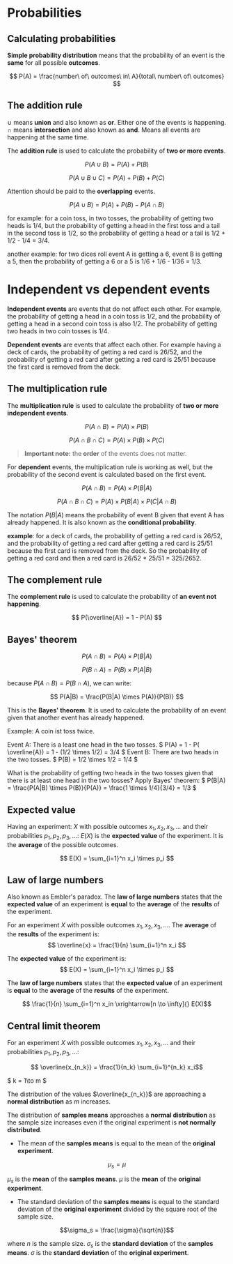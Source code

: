 # Probabilities

## Calculating probabilities

**Simple probability distribution** means that the probability of an event is the **same** for all possible **outcomes**.

$$ P(A) = \frac{number\ of\ outcomes\ in\ A}{total\ number\ of\ outcomes} $$

## The addition rule

$\cup$ means **union** and also known as **or**. Either one of the events is happening.
$\cap$ means **intersection** and also known as **and**. Means all events are happening at the same time. 

The **addition rule** is used to calculate the probability of **two or more events**.

$$ P(A \cup B) = P(A) + P(B) $$

$$ P(A \cup B \cup C) = P(A) + P(B) + P(C) $$

Attention should be paid to the **overlapping** events.

$$ P(A \cup B) = P(A) + P(B) - P(A \cap B) $$

for example:  for a coin toss, in two tosses, the probability of getting two heads is 1/4, but the probability of getting a head in the first toss and a tail in the second toss is 1/2, so the probability of getting a head or a tail is 1/2 + 1/2 - 1/4 = 3/4.

 another example: for two dices roll event A is getting a 6, event B is getting a 5, then the probability of getting a 6 or a 5 is 1/6 + 1/6 - 1/36 = 1/3.

# Independent vs dependent events

**Independent events** are events that do not affect each other. For example, the probability of getting a head in a coin toss is 1/2, and the probability of getting a head in a second coin toss is also 1/2. The probability of getting two heads in two coin tosses is 1/4.

**Dependent events** are events that affect each other. For example having a deck of cards, the probability of getting a red card is 26/52, and the probability of getting a red card after getting a red card is 25/51 because the first card is removed from the deck.


## The multiplication rule

The **multiplication rule** is used to calculate the probability of **two or more independent events**.

$$ P(A \cap B) = P(A) \times P(B) $$

$$ P(A \cap B \cap C) = P(A) \times P(B) \times P(C) $$

> **Important note:** the **order** of the events does not matter.

For **dependent** events, the multiplication rule is working as well, but the probability of the second event is calculated based on the first event.

$$ P(A \cap B) = P(A) \times P(B|A) $$

$$ P(A \cap B \cap C) = P(A) \times P(B|A) \times P(C|A \cap B) $$

The notation $P(B|A)$ means the probability of event B given that event A has already happened. It is also known as the **conditional probability**.

**example**: for a deck of cards, the probability of getting a red card is 26/52, and the probability of getting a red card after getting a red card is 25/51 because the first card is removed from the deck. So the probability of getting a red card and then a red card is 26/52 * 25/51 = 325/2652.

## The complement rule

The **complement rule** is used to calculate the probability of **an event not happening**.

$$ P(\overline{A}) = 1 - P(A) $$


## Bayes' theorem

$$ P(A \cap B) = P(A) \times P(B|A) $$

$$ P(B \cap A) = P(B) \times P(A|B) $$

because $P(A \cap B) = P(B \cap A)$, we can write:

$$ P(A|B) = \frac{P(B|A) \times P(A)}{P(B)} $$

This is the **Bayes' theorem**. It is used to calculate the probability of an event given that another event has already happened.

Example: A coin ist toss twice.

Event A: There is a least one head in the two tosses.
$ P(A) = 1 - P( \overline{A}) = 1 - (1/2 \times 1/2) = 3/4 $
Event B: There are two heads in the two tosses.
$ P(B) = 1/2 \times 1/2 = 1/4 $

What is the probability of getting two heads in the two tosses given that there is at least one head in the two tosses?
Apply Bayes' theorem:
$ P(B|A) = \frac{P(A|B) \times P(B)}{P(A)} = \frac{1 \times 1/4}{3/4} = 1/3 $


##  Expected value

Having an experiment: $X$ with possible outcomes $x_1, x_2, x_3, ...$ and their probabilities $p_1, p_2, p_3, ...$:
$E(X)$ is the **expected value** of the experiment. It is the **average** of the possible outcomes.

$$ E(X) = \sum_{i=1}^n x_i \times p_i $$


## Law of large numbers

Also known as Embler's paradox. The **law of large numbers** states that the **expected value** of an experiment is **equal** to the **average** of the **results** of the experiment.

For an experiment $X$ with possible outcomes $x_1, x_2, x_3, ...$. The **average** of the **results** of the experiment is:
$$ \overline{x} = \frac{1}{n} \sum_{i=1}^n x_i $$

The **expected value** of the experiment is:
$$ E(X) = \sum_{i=1}^n x_i \times p_i $$

The **law of large numbers** states that the **expected value** of an experiment is **equal** to the **average** of the **results** of the experiment.

$$ \frac{1}{n} \sum_{i=1}^n x_in \xrightarrow[n \to \infty]{} E(X)$$

## Central limit theorem

For an experiment $X$ with possible outcomes $x_1, x_2, x_3, ...$ and their probabilities $p_1, p_2, p_3, ...$:

$$ \overline{x_{n_k}} = \frac{1}{n_k} \sum_{i=1}^{n_k} x_i$$

$ k = 1\to m $

The distribution of the values $\overline{x_{n_k}}$ are approaching a **normal distribution** as $m$ increases.

The distribution of **samples means** approaches a **normal distribution** as the sample size increases even if the original experiment is **not normally distributed**.

- The mean of the **samples means** is equal to the mean of the **original experiment**.

$$\mu_s = \mu$$ 

$\mu_s$ is the **mean** of the **samples means**.
$\mu$ is the **mean** of the **original experiment**.


- The standard deviation of the **samples means** is equal to the standard deviation of the **original experiment** divided by the square root of the sample size.

$$\sigma_s = \frac{\sigma}{\sqrt{n}}$$

where $n$ is the sample size.
$\sigma_s$ is the **standard deviation** of the **samples means**.
$\sigma$ is the **standard deviation** of the **original experiment**.
